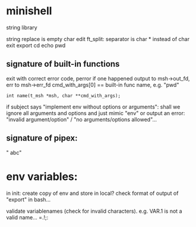# minishell

string library

string replace
is empty
char
edit ft_split: separator is char * instead of char
exit export cd echo pwd


## signature of built-in functions

exit with correct error code, perror if one happened
output to msh->out_fd, err to msh->err_fd
cmd_with_args[0] == built-in func name, e.g. "pwd"

```
int name(t_msh *msh, char **cmd_with_args);
```
if subject says "implement env without options or arguments":
	shall we ignore all arguments and options and just mimic "env" or output an error:
	"invalid argument/option" / "no arguments/options allowed"...

## signature of pipex:
" abc"

# env variables:
in init: create copy of env and store in local? check format of output of "export" in bash...

validate variablenames (check for invalid characters). e.g. VAR.1 is not a valid name...
=.!;:
